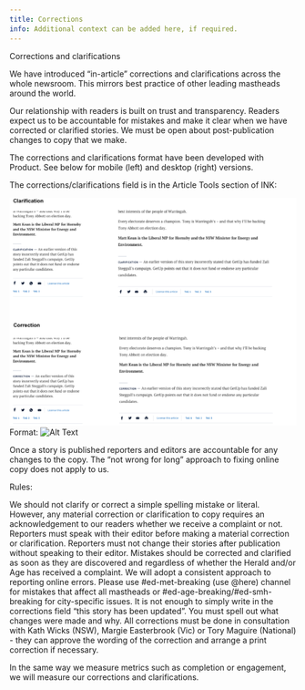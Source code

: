 ```yaml
---
title: Corrections
info: Additional context can be added here, if required.
---
```


Corrections and clarifications


We have introduced “in-article” corrections and clarifications across the whole newsroom. This mirrors best practice of other leading mastheads around the world.

Our relationship with readers is built on trust and transparency. Readers expect us to be accountable for mistakes and make it clear when we have corrected or clarified stories. We must be open about post-publication changes to copy that we make.

The corrections and clarifications format have been developed with Product. See below for mobile (left) and desktop (right) versions. 

The corrections/clarifications field is in the Article Tools section of INK:

![Image 1 correction](/styleguide/branding/png/corrections1.png)
Format: ![Alt Text](url)

Once a story is published reporters and editors are accountable for any changes to the copy. The “not wrong for long” approach to fixing online copy does not apply to us. 


Rules:

We should not clarify or correct a simple spelling mistake or literal. However, any material correction or clarification to copy requires an acknowledgement to our readers whether we receive a complaint or not. 
Reporters must speak with their editor before making a material correction or clarification. Reporters must not change their stories after publication without speaking to their editor. 
Mistakes should be corrected and clarified as soon as they are discovered and regardless of whether the Herald and/or Age has received a complaint. 
We will adopt a consistent approach to reporting online errors. Please use #ed-met-breaking (use @here) channel for mistakes that affect all mastheads or #ed-age-breaking/#ed-smh-breaking for city-specific issues. 
It is not enough to simply write in the corrections field “this story has been updated”. You must spell out what changes were made and why.
All corrections must be done in consultation with Kath Wicks (NSW), Margie Easterbrook (Vic) or Tory Maguire (National) - they can approve the wording of the correction and arrange a print correction if necessary.

In the same way we measure metrics such as completion or engagement, we will measure our corrections and clarifications. 

